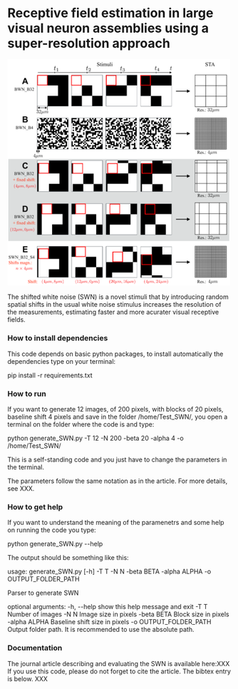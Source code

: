 #  Receptive field estimation in large visual neuron assemblies using a super-resolution approach

<img src="./Fig1.png" width="500">

The shifted white noise (SWN) is a novel stimuli that by introducing random spatial shifts in the usual white noise stimulus increases the resolution of the measurements, estimating faster and more acurater visual receptive fields.

### How to install dependencies

This code depends on basic python packages, to install automatically the dependencies type on your terminal:

pip install -r requirements.txt

### How to run

If you want to generate 12 images, of 200 pixels, with blocks of 20 pixels, baseline shift 4 pixels and save in the folder /home/Test_SWN/, you open a terminal on the folder where the code is and type:

python generate_SWN.py -T 12 -N 200 -beta 20 -alpha 4 -o /home/Test_SWN/

This is a self-standing code and you just have to change the parameters in the terminal.

The parameters follow the same notation as in the article. For more details, see XXX.


### How to get help
If you want to understand the meaning of the paramenetrs and some help on running the code you type: 

python generate_SWN.py --help 

The output should be something like this:

usage: generate_SWN.py [-h] -T T -N N -beta BETA -alpha ALPHA -o OUTPUT_FOLDER_PATH

Parser to generate SWN

optional arguments:
  -h, --help            show this help message and exit
  -T T                  Number of images
  -N N                  Image size in pixels
  -beta BETA            Block size in pixels
  -alpha ALPHA          Baseline shift size in pixels
  -o OUTPUT_FOLDER_PATH
                        Output folder path. It is recommended to use the absolute path.


 

### Documentation
The journal article describing and evaluating the SWN is available here:XXX
If you use this code, please do not forget to cite the article. 
The bibtex entry is below.
XXX

